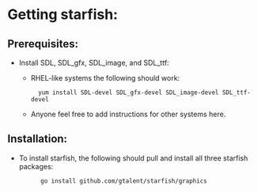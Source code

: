 # Getting starfish:
## Prerequisites:
* Install SDL, SDL_gfx, SDL_image, and SDL_ttf:
	* RHEL-like systems the following should work:
 
			yum install SDL-devel SDL_gfx-devel SDL_image-devel SDL_ttf-devel

	* Anyone feel free to add instructions for other systems here.

## Installation:
* To install starfish, the following should pull and install all three starfish packages:

			go install github.com/gtalent/starfish/graphics
